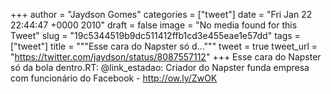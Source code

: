 
+++
author = "Jaydson Gomes"
categories = ["tweet"]
date = "Fri Jan 22 22:44:47 +0000 2010"
draft = false
image = "No media found for this Tweet"
slug = "19c5344519b9dc511412ffb1cd3e455eae1e57dd"
tags = ["tweet"]
title = """Esse cara do Napster só d..."""
tweet = true
tweet_url = "https://twitter.com/jaydson/status/8087557112"
+++
Esse cara do Napster só da bola dentro.RT: @link_estadao: Criador do Napster funda empresa com funcionário do Facebook - http://ow.ly/ZwOK
